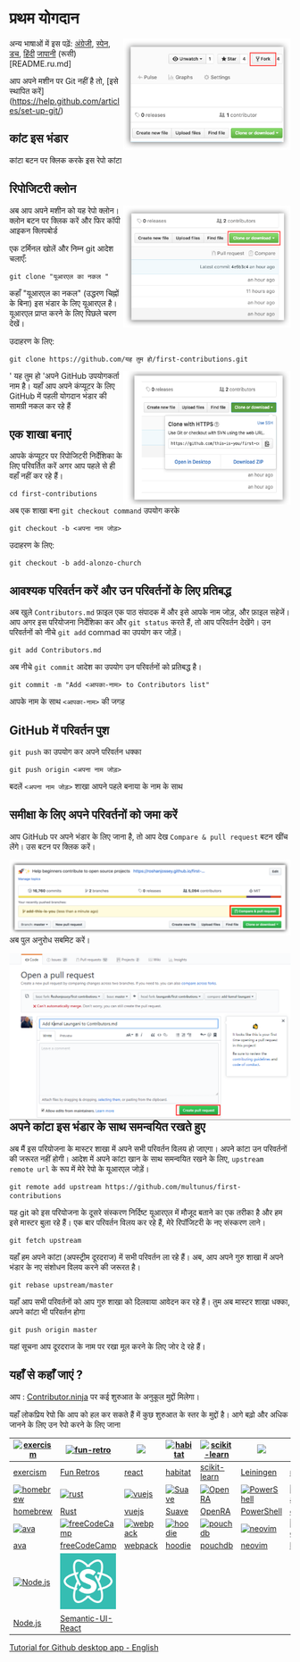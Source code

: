 # प्रथम योगदान

<img align="right" width="300" src="../assets/fork.png" alt="fork this repository" />

अन्य भाषाओं में इस पढ़ें: [अंग्रेजी](README.md), [स्पेन](README.es.md), [डच](README.nl.md), [हिंदी](README.hi.md) [जापानी](README.ja.md) (रूसी)[README.ru.md]

आप अपने मशीन पर Git नहीं है तो, [इसे स्थापित करें] (https://help.github.com/articles/set-up-git/)

## कांट इस भंडार

कांटा बटन पर क्लिक करके इस रेपो कांटा

## रिपोजिटरी क्लोन

<img align="right" width="300" src="../assets/clone.png" alt="clone this repository" />

अब आप अपने मशीन को यह रेपो क्लोन। क्लोन बटन पर क्लिक करें और फिर कॉपी आइकन क्लिपबोर्ड

एक टर्मिनल खोलें और निम्न git आदेश चलाएँ:

```
git clone "यूआरएल का नकल "
```

कहाँ "यूआरएल का नकल" (उद्धरण चिह्नों के बिना) इस भंडार के लिए यूआरएल  है। यूआरएल प्राप्त करने के लिए पिछले चरण देखें।

उदाहरण के लिए:

```
git clone https://github.com/यह तुम हो/first-contributions.git
```

<img align="right" width="300" src="../assets/copy-to-clipboard.png" alt="copy URL to clipboard" />

' यह तुम हो 'अपने GitHub उपयोगकर्ता नाम है। यहाँ आप अपने कंप्यूटर के लिए GitHub में पहली योगदान भंडार की सामग्री नकल कर रहे हैं

## एक शाखा बनाएं

आपके कंप्यूटर पर रिपोजिटरी निर्देशिका के लिए परिवर्तित करें अगर आप पहले से ही वहाँ नहीं कर रहे हैं।

```
cd first-contributions
```

अब एक शाखा  बना  `git checkout command` उपयोग करके

```
git checkout -b <अपना नाम जोड़>
```

उदाहरण के लिए:

```
git checkout -b add-alonzo-church
```

## आवश्यक परिवर्तन करें और उन परिवर्तनों के लिए प्रतिबद्ध

अब खुले `Contributors.md` फ़ाइल एक पाठ संपादक में और इसे आपके नाम जोड़, और फ़ाइल सहेजें। आप अगर इस परियोजना निर्देशिका कर और `git status` करते हैं, तो आप परिवर्तन देखेंगे। उन परिवर्तनों को नीचे `git add` commad का उपयोग कर जोड़ें।

```
git add Contributors.md
```

अब नीचे `git commit` आदेश का उपयोग उन परिवर्तनों को प्रतिबद्ध है।

```
git commit -m "Add <आपका-नाम> to Contributors list"
```

आपके नाम के साथ `<आपका-नाम>` की जगह

## GitHub में परिवर्तन पुश

`git push` का उपयोग कर अपने परिवर्तन धक्का

```
git push origin <अपना नाम जोड़>
```

बदलें `<अपना नाम जोड़>` शाखा आपने पहले बनाया के नाम के साथ

## समीक्षा के लिए अपने परिवर्तनों को जमा करें

आप GitHub पर अपने भंडार के लिए जाना है, तो आप देख `Compare & pull request` बटन खींच लेंगे। उस बटन पर क्लिक करें।

<img style="float: right;" src="../assets/compare-and-pull.png" alt="create a pull request" />

अब पुल अनुरोध सबमिट करें।

<img style="float: right;" src="../assets/submit-pull.png" alt="submit pull request" />

## अपने कांटा इस भंडार के साथ समन्वयित रखते हुए

अब मैं इस परियोजना के मास्टर शाखा में अपने सभी परिवर्तन विलय हो जाएगा। अपने कांटा उन परिवर्तनों की जरूरत नहीं होगी। आदेश में अपने कांटा खान के साथ समन्वयित रखने के लिए, `upstream remote url` के रूप में मेरे रेपो के यूआरएल जोड़ें।

```
git remote add upstream https://github.com/multunus/first-contributions
```

यह git को इस परियोजना के दूसरे संस्करण निर्दिष्ट यूआरएल में मौजूद बताने का एक तरीका है और हम इसे मास्टर बुला रहे हैं। एक बार परिवर्तन विलय कर रहे हैं, मेरे रिपॉजिटरी के नए संस्करण लाने।

```
git fetch upstream
```

यहाँ हम अपने कांटा (अपस्ट्रीम दूरदराज) में सभी परिवर्तन ला रहे हैं। अब, आप अपने गुरु शाखा में अपने भंडार के नए संशोधन विलय करने की जरूरत है।

```
git rebase upstream/master
```

यहाँ आप सभी परिवर्तनों को आप गुरु शाखा को दिलवाया आवेदन कर रहे हैं। तुम अब मास्टर शाखा धक्का, अपने कांटा भी परिवर्तन होगा

```
git push origin master
```

यहां सूचना आप दूरदराज के नाम पर रखा मूल करने के लिए जोर दे रहे हैं।

## यहाँ से कहाँ जाएं ?

आप : [Contributor.ninja](https://contributor.ninja) पर कई शुरुआत के अनुकूल मुद्दों मिलेगा।

यहाँ लोकप्रिय रेपो कि आप को हल कर सकते हैं में कुछ शुरुआत के स्तर के मुद्दों है। आगे बढ़ो और अधिक जानने के लिए उन रेपो करने के लिए जाना

|[![exercism](https://avatars2.githubusercontent.com/u/5624255?v=3&s=100)](https://github.com/exercism/exercism.io/issues?q=is%3Aopen+is%3Aissue+label%3A%22good+first+patch%22)|[![fun-retro](https://avatars3.githubusercontent.com/u/15913975?v=3&s=100)](https://github.com/funretro/distributed/issues?q=is%3Aopen+is%3Aissue+label%3Abeginner-friendly)|[<img width="100" src="https://cdn.worldvectorlogo.com/logos/react.svg">](https://github.com/facebook/react/issues?q=is%3Aopen+is%3Aissue+label%3A%22good+first+bug%22)|[![habitat](https://avatars1.githubusercontent.com/u/18171698?v=3&s=100)](https://github.com/habitat-sh/habitat/issues?q=is%3Aopen+is%3Aissue+label%3AEasy)|[![scikit-learn](https://avatars0.githubusercontent.com/u/365630?v=3&s=100)](https://github.com/scikit-learn/scikit-learn/issues?q=is%3Aopen+is%3Aissue+label%3AEasy)|[<img width="100" src="https://camo.githubusercontent.com/0f302c808c8457f6460913e33aed3478124612c2/687474703a2f2f6c65696e696e67656e2e6f72672f696d672f6c65696e696e67656e2e6a7067">](https://github.com/technomancy/leiningen/issues?q=is%3Aopen+is%3Aissue+label%3ANewbie)|[<img width="100" src="https://images.plot.ly/plotly-documentation/thumbnail/numpy-logo.jpg">](https://github.com/numpy/numpy/issues?q=is%3Aopen+is%3Aissue+label%3A%22Easy+Fix%22)|[![elasticsearch](https://avatars2.githubusercontent.com/u/6764390?v=3&s=100)](https://github.com/elastic/elasticsearch/issues?q=is%3Aopen+is%3Aissue+label%3A%22low+hanging+fruit%22)|
|---|---|---|---|---|---|---|---|
|[exercism](https://github.com/exercism/exercism.io/issues?q=is%3Aopen+is%3Aissue+label%3A%22good+first+patch%22)|[Fun Retros](https://github.com/funretro/distributed/issues?q=is%3Aopen+is%3Aissue+label%3Abeginner-friendly)|[react](https://github.com/facebook/react/issues?q=is%3Aopen+is%3Aissue+label%3A%22good+first+bug%22)|[habitat](https://github.com/habitat-sh/habitat/issues?q=is%3Aopen+is%3Aissue+label%3AEasy)|[scikit-learn](https://github.com/scikit-learn/scikit-learn/issues?q=is%3Aopen+is%3Aissue+label%3AEasy)|[Leiningen](https://github.com/technomancy/leiningen/issues?q=is%3Aopen+is%3Aissue+label%3ANewbie)|[numpy](https://github.com/numpy/numpy/issues?q=is%3Aopen+is%3Aissue+label%3A%22Easy+Fix%22)|[elasticsearch](https://github.com/elastic/elasticsearch/issues?q=is%3Aopen+is%3Aissue+label%3A%22low+hanging+fruit%22)|
|[![homebrew](https://avatars2.githubusercontent.com/u/1503512?v=3&s=100)](https://github.com/Homebrew/brew/issues?q=is%3Aopen+is%3Aissue+label%3A%22help+wanted%22)|[![rust](https://avatars1.githubusercontent.com/u/5430905?v=3&s=100)](https://github.com/rust-lang/rust/issues?q=is%3Aopen+is%3Aissue+label%3AE-easy)|[![vuejs](https://avatars1.githubusercontent.com/u/6128107?v=3&s=100)](https://github.com/vuejs/vue/issues?q=is%3Aopen+is%3Aissue+label%3A%22contribution+welcome%22)|[![Suave](https://avatars2.githubusercontent.com/u/5822862?v=3&s=100)](https://github.com/SuaveIO/suave/issues?q=is%3Aopen+is%3Aissue+label%3Ahardness-easy)|[![OpenRA](https://avatars3.githubusercontent.com/u/409046?v=3&s=100)](https://github.com/OpenRA/OpenRA/issues?q=is%3Aopen+is%3Aissue+label%3AEasy)|[![PowerShell](https://avatars0.githubusercontent.com/u/11524380?v=3&s=100)](https://github.com/powershell/powershell/issues?q=is%3Aopen+is%3Aissue+label%3AUp-for-Grabs)|[![coala](https://avatars2.githubusercontent.com/u/10620750?v=3&s=100)](https://github.com/coala/coala/issues?q=is%3Aopen+is%3Aissue+label%3Adifficulty%2Flow+label%3Adifficulty%2Fnewcomer)|[![moment](https://avatars2.githubusercontent.com/u/4129662?v=3&s=100)](https://github.com/moment/moment/issues?q=is%3Aopen+is%3Aissue+label%3AUp-For-Grabs)|
|[homebrew](https://github.com/Homebrew/brew/issues?q=is%3Aopen+is%3Aissue+label%3A%22help+wanted%22)|[Rust](https://github.com/rust-lang/rust/issues?q=is%3Aopen+is%3Aissue+label%3AE-easy)|[vuejs](https://github.com/vuejs/vue/issues?q=is%3Aopen+is%3Aissue+label%3A%22contribution+welcome%22)|[Suave](https://github.com/SuaveIO/suave/issues?q=is%3Aopen+is%3Aissue+label%3Ahardness-easy)|[OpenRA](https://github.com/OpenRA/OpenRA/issues?q=is%3Aopen+is%3Aissue+label%3AEasy)|[PowerShell](https://github.com/powershell/powershell/issues?q=is%3Aopen+is%3Aissue+label%3AUp-for-Grabs)|[coala](https://github.com/coala/coala/issues?q=is%3Aopen+is%3Aissue+label%3Adifficulty%2Flow+label%3Adifficulty%2Fnewcomer)|[moment](https://github.com/moment/moment/issues?q=is%3Aopen+is%3Aissue+label%3AUp-For-Grabs)|
|[![ava](https://avatars0.githubusercontent.com/u/8527916?v=3&s=100)](https://github.com/avajs/ava/issues?q=is%3Aopen+is%3Aissue+label%3A%22good+for+beginner%22)|[![freeCodeCamp](https://avatars0.githubusercontent.com/u/9892522?v=3&s=100)](https://github.com/freeCodeCamp/freeCodeCamp/issues?q=is%3Aopen+is%3Aissue+label%3Afirst-timers-only)|[![webpack](https://avatars3.githubusercontent.com/u/2105791?v=3&s=100)](https://github.com/webpack/webpack/issues?q=is%3Aopen+is%3Aissue+label%3A%22D1%3A+Easy+%28Contrib.+Difficulty%29%22)|[![hoodie](https://avatars1.githubusercontent.com/u/1888826?v=3&s=100)](https://github.com/hoodiehq/hoodie/issues?q=is%3Aopen+is%3Aissue+label%3Afirst-timers-only)|[![pouchdb](https://avatars3.githubusercontent.com/u/3406112?v=3&s=100)](https://github.com/pouchdb/pouchdb/issues?q=is%3Aopen+is%3Aissue+label%3A%22first+timers+only%22)|[![neovim](https://avatars0.githubusercontent.com/u/6471485?v=3&s=100)](https://github.com/neovim/neovim/issues?q=is%3Aopen+is%3Aissue+label%3Aentry-level)|[![babel](https://avatars2.githubusercontent.com/u/9637642?v=3&s=100)](https://github.com/babel/babel/issues?q=is%3Aopen+is%3Aissue+label%3Abeginner-friendly) |[<img width="100" src="https://github.com/adobe/brackets/blob/gh-pages/images/brackets_128.png?raw=true">](https://github.com/adobe/brackets/labels/Starter%20bug)|
|[ava](https://github.com/avajs/ava/issues?q=is%3Aopen+is%3Aissue+label%3A%22good+for+beginner%22)|[freeCodeCamp](https://github.com/freeCodeCamp/freeCodeCamp/issues?q=is%3Aopen+is%3Aissue+label%3Afirst-timers-only)|[webpack](https://github.com/webpack/webpack/issues?q=is%3Aopen+is%3Aissue+label%3A%22D1%3A+Easy+%28Contrib.+Difficulty%29%22)|[hoodie](https://github.com/hoodiehq/hoodie/issues?q=is%3Aopen+is%3Aissue+label%3Afirst-timers-only)|[pouchdb](https://github.com/pouchdb/pouchdb/issues?q=is%3Aopen+is%3Aissue+label%3A%22first+timers+only%22)|[neovim](https://github.com/neovim/neovim/issues?q=is%3Aopen+is%3Aissue+label%3Aentry-level)|[babel](https://github.com/babel/babel/issues?q=is%3Aopen+is%3Aissue+label%3Abeginner-friendly) |[brackets](https://github.com/adobe/brackets/labels/Starter%20bug)|
| [![Node.js](https://avatars1.githubusercontent.com/u/9950313?v=3&s=100)](https://github.com/nodejs/node/issues?q=is%3Aissue+is%3Aopen+label%3A%22good+first+contribution%22)|[<img width="100" src="https://github.com/Semantic-Org/Semantic-UI-React/raw/master/docs/app/logo.png">](https://github.com/Semantic-Org/Semantic-UI-React/issues?q=is%3Aissue+is%3Aopen+label%3A%22good+first+contribution%22)|
| [Node.js](https://github.com/nodejs/node/issues?q=is%3Aissue+is%3Aopen+label%3A%22good+first+contribution%22) |[Semantic-UI-React](https://github.com/Semantic-Org/Semantic-UI-React/issues?q=is%3Aissue+is%3Aopen+label%3A%22good+first+contribution%22) |

[Tutorial for Github desktop app - English](github-desktop-tutorial.md)
